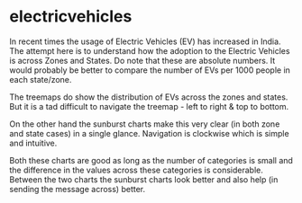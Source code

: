 # electricvehicles

In recent times the usage of Electric Vehicles (EV) has increased in India. The attempt here is to understand how the adoption to the Electric Vehicles is across Zones and States. Do note that these are absolute numbers. It would probably be better to compare the number of EVs per 1000 people in each state/zone.

The treemaps do show the distribution of EVs across the zones and states. But it is a tad difficult to navigate the treemap - left to right & top to bottom.

On the other hand the sunburst charts make this very clear (in both zone and state cases) in a single glance. Navigation is clockwise which is simple and intuitive.

Both these charts are good as long as the number of categories is small and the difference in the values across these categories is considerable. Between the two charts the sunburst charts look better and also help (in sending the message across) better.
